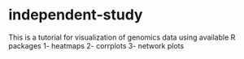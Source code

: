 # independent-study
This is a tutorial for visualization of genomics data using available R packages
1- heatmaps
2- corrplots
3- network plots
